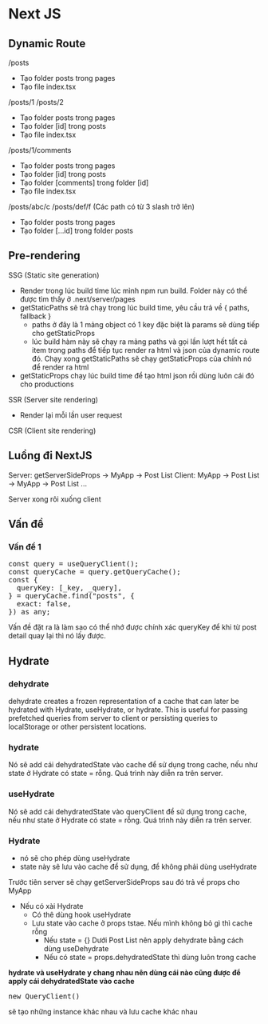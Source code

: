 # Next JS

## Dynamic Route

/posts

- Tạo folder posts trong pages
- Tạo file index.tsx

/posts/1 /posts/2

- Tạo folder posts trong pages
- Tạo folder [id] trong posts
- Tạo file index.tsx

/posts/1/comments

- Tạo folder posts trong pages
- Tạo folder [id] trong posts
- Tạo folder [comments] trong folder [id]
- Tạo file index.tsx

/posts/abc/c /posts/def/f (Các path có từ 3 slash trở lên)

- Tạo folder posts trong pages
- Tạo folder [...id] trong folder posts

## Pre-rendering

SSG (Static site generation)

- Render trong lúc build time lúc mình npm run build. Folder này có thể được tìm thấy ở .next/server/pages
- getStaticPaths sẽ trả chạy trong lúc build time, yêu cầu trả về { paths, fallback }
  - paths ở đây là 1 mảng object có 1 key đặc biệt là params sẽ dùng tiếp cho getStaticProps
  - lúc build hàm này sẽ chạy ra mảng paths và gọi lần lượt hết tất cả item trong paths để tiếp tục render ra html và json của dynamic route đó. Chạy xong getStaticPaths sẽ chạy getStaticProps của chính nó để render ra html
- getStaticProps chạy lúc build time để tạo html json rồi dùng luôn cái đó cho productions

SSR (Server site rendering)

- Render lại mỗi lần user request

CSR (Client site rendering)

## Luồng đi NextJS

Server: getServerSideProps -> MyApp -> Post List
Client: MyApp -> Post List -> MyApp -> Post List ...

Server xong rôi xuống client

## Vấn đề

### Vấn đề 1

<pre>
const query = useQueryClient();
const queryCache = query.getQueryCache();
const {
  queryKey: [_key, _query],
} = queryCache.find("posts", {
  exact: false,
}) as any;
</pre>

Vấn đề đặt ra là làm sao có thể nhớ được chính xác queryKey để khi từ post detail quay lại thì nó lấy được.

## Hydrate

### dehydrate

dehydrate creates a frozen representation of a cache that can later be hydrated with Hydrate, useHydrate, or hydrate. This is useful for passing prefetched queries from server to client or persisting queries to localStorage or other persistent locations.

### hydrate

Nó sẽ add cái dehydratedState vào cache để sử dụng trong cache, nếu như state ở Hydrate có state = rỗng. Quá trình này diễn ra trên server.

### useHydrate

Nó sẽ add cái dehydratedState vào queryClient để sử dụng trong cache, nếu như state ở Hydrate có state = rỗng. Quá trình này diễn ra trên server.

### Hydrate

- nó sẽ cho phép dùng useHydrate
- state này sẽ lưu vào cache để sử dụng, để không phải dùng useHydrate

Trước tiên server sẽ chạy getServerSideProps sau đó trả về props cho MyApp

- Nếu có xài Hydrate
  - Có thê dùng hook useHydrate
  - Lưu state vào cache ở props tstae. Nếu mình không bỏ gì thì cache rỗng
    - Nếu state = {} Dưới Post List nên apply dehydrate bằng cách dùng useDehydrate
    - Nếu có state = props.dehydratedState thì dùng luôn trong cache

<strong>hydrate và useHydrate y chang nhau nên dùng cái nào cũng được để apply cái dehydratedState vào cache</strong>

<pre>new QueryClient()</pre> sẽ tạo những instance khác nhau và lưu cache khác nhau
